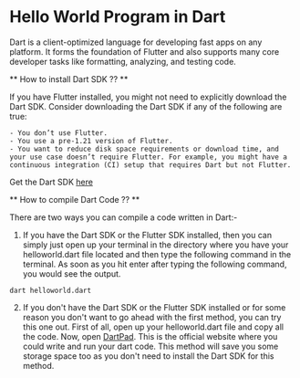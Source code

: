 # Hello World Program in Dart

Dart is a client-optimized language for developing fast apps on any platform.
It forms the foundation of Flutter and also supports many core developer tasks like formatting, analyzing, and testing code.


** How to install Dart SDK ?? **

If you have Flutter installed, you might not need to explicitly download the Dart SDK. Consider downloading the Dart SDK if any of the following are true:

	- You don’t use Flutter.
	- You use a pre-1.21 version of Flutter.
	- You want to reduce disk space requirements or download time, and your use case doesn’t require Flutter. For example, you might have a continuous integration (CI) setup that requires Dart but not Flutter.

Get the Dart SDK [here](https://dart.dev/get-dart)


** How to compile Dart Code ?? **

There are two ways you can compile a code written in Dart:-

1. If you have the Dart SDK or the Flutter SDK installed, then you can simply just open up your terminal in the directory where you have your helloworld.dart file located and then type the following command in the terminal. As soon as you hit enter after typing the following command, you would see the output.

```
dart helloworld.dart
```

2. If you don't have the Dart SDK or the Flutter SDK installed or for some reason you don't want to go ahead with the first method, you can try this one out. First of all, open up your helloworld.dart file and copy all the code. Now, open [DartPad](https://dartpad.dev/). This is the official website where you could write and run your dart code. This method will save you some storage space too as you don't need to install the Dart SDK for this method.